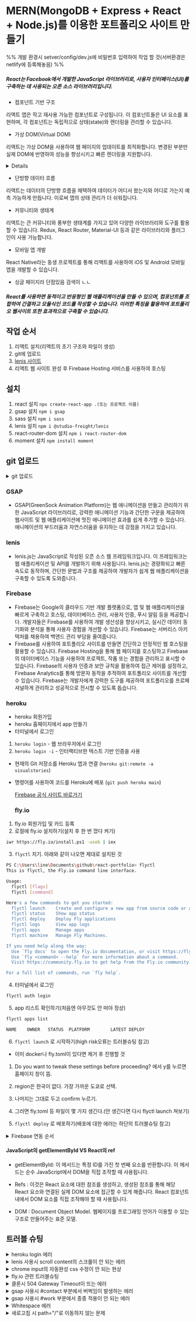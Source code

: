 # MERN(MongoDB + Express + React + Node.js)를 이용한 포트폴리오 사이트 만들기

%% 개발 환경시 setver/config/dev.js에 비밀번호 입력하여 작업 할 것(서버환경은 netlify에 등록해놓음) %%

##### React는 Facebook에서 개발한 JavaScript 라이브러리로, 사용자 인터페이스(UI)를 구축하는 데 사용되는 오픈 소스 라이브러리입니다.

-   컴포넌트 기반 구조

리액트 앱은 작고 재사용 가능한 컴포넌트로 구성됩니다. 이 컴포넌트들은 UI 요소를 표현하며, 각 컴포넌트는 독립적으로 상태(state)와 렌더링을 관리할 수 있습니다.

-   가상 DOM(Virtual DOM)

리액트는 가상 DOM을 사용하여 웹 페이지의 업데이트를 최적화합니다. 변경된 부분만 실제 DOM에 반영하여 성능을 향상시키고 빠른 렌더링을 지원합니다.

<details>
<sub>실제 DOM(Document Object Model)에 대한 가벼운 복사본을 유지하고 이를 사용하여 효율적인 UI 업데이트를 달성하는 방법을 가리킵니다.</sub>

<sub>실제 DOM은 웹 페이지의 구조를 나타내며, 웹 페이지의 요소와 컨텐츠에 대한 프로그래밍적인 조작을 제공합니다. 하지만 실제 DOM은 변경사항을 적용하고 다시 렌더링하는 데 많은 비용과 시간이 소요됩니다. 특히 대규모 또는 동적인 웹 앱에서 이로 인해 성능 문제가 발생할 수 있습니다.</sub>

<sub>가상 DOM은 이러한 문제를 완화하기 위해 사용됩니다. 리액트에서는 가상 DOM을 사용하여 웹 페이지의 현재 상태를 나타내는 가벼운 복사본을 유지합니다. 컴포넌트의 상태 변경이 발생하면 가상 DOM에서 변경된 부분을 계산하고, 이 변경사항을 실제 DOM에 적용하기 전에 최적화된 방식으로 업데이트합니다. 이를 통해 렌더링 업데이트의 비용과 시간을 최소화하고 웹 앱의 성능을 향상시킵니다.</sub>

<sub>가상 DOM은 리액트의 성능 최적화 및 빠른 렌더링을 가능하게 하는 핵심 메커니즘 중 하나이며, 개발자가 웹 앱을 효율적으로 구축하고 유지할 수 있도록 도와줍니다.</sub>

</details>

-   단방향 데이터 흐름

리액트는 데이터의 단방향 흐름을 채택하여 데이터가 어디서 왔는지와 어디로 가는지 예측 가능하게 만듭니다. 이로써 앱의 상태 관리가 더 쉬워집니다.

-   커뮤니티와 생태계

리액트는 큰 커뮤니티와 풍부한 생태계를 가지고 있어 다양한 라이브러리와 도구를 활용할 수 있습니다. Redux, React Router, Material-UI 등과 같은 라이브러리와 플러그인이 사용 가능합니다.

-   모바일 앱 개발

React Native라는 동생 프로젝트를 통해 리액트를 사용하여 iOS 및 Android 모바일 앱을 개발할 수 있습니다.

-   싱글 페이지라 단점있음 검색이 ㄴㄴ

##### React를 사용하면 동적이고 반응형인 웹 애플리케이션을 만들 수 있으며, 컴포넌트를 조합하여 간결하고 모듈식인 코드를 작성할 수 있습니다. 이러한 특징을 활용하여 포트폴리오 웹사이트 또한 효과적으로 구축할 수 있습니다.

## 작업 순서

1. 리액트 설치(리액트의 초기 구조와 파일이 생성)
2. git에 업로드
3. [lenis 사이트](https://github.com/studio-freight/lenis)
4. 리액트 웹 사이트 완성 후 Firebase Hosting 서비스를 사용하여 호스팅

## 설치

1. react 설치 `npx create-react-app .(또는 프로젝트 이름)`
2. gsap 설치 `npm i gsap`
3. sass 설치 `npm i sass`
4. lenis 설치 `npm i @studio-freight/lenis`
5. react-router-dom 설치 `npm i react-router-dom`
6. moment 설치 `npm install moment`

## git 업로드

<details>
<summary>git 업로드</summary>

`git add .`

`git status`

`git commit -m "커밋제목"`

`git push -u origin main`

</details>

### GSAP

-   GSAP(GreenSock Animation Platform)는 웹 애니메이션을 만들고 관리하기 위한 JavaScript 라이브러리로, 강력한 애니메이션 기능과 간단한 구문을 제공하여 웹사이트 및 웹 애플리케이션에 멋진 애니메이션 효과를 쉽게 추가할 수 있습니다. 애니메이션의 부드러움과 자연스러움을 유지하는 데 강점을 가지고 있습니다.

### lenis

-   lenis.js는 JavaScript로 작성된 오픈 소스 웹 프레임워크입니다. 이 프레임워크는 웹 애플리케이션 및 API를 개발하기 위해 사용됩니다. lenis.js는 경량화되고 빠른 속도로 동작하며, 간단한 문법과 구조를 제공하여 개발자가 쉽게 웹 애플리케이션을 구축할 수 있도록 도와줍니다.

### Firebase

-   Firebase는 Google의 클라우드 기반 개발 플랫폼으로, 앱 및 웹 애플리케이션을 빠르게 구축하고 호스팅, 데이터베이스 관리, 사용자 인증, 푸시 알림 등을 제공합니다. 개발자들은 Firebase를 사용하여 개발 생산성을 향상시키고, 실시간 데이터 동기화와 분석을 통해 사용자 경험을 개선할 수 있습니다. Firebase는 서버리스 아키텍처를 채용하여 백엔드 관리 부담을 줄여줍니다.
-   Firebase를 사용하여 포트폴리오 사이트를 만들면 간단하고 안정적인 웹 호스팅을 활용할 수 있습니다. Firebase Hosting을 통해 웹 페이지를 호스팅하고 Firebase의 데이터베이스 기능을 사용하여 프로젝트, 작품 또는 경험을 관리하고 표시할 수 있습니다. Firebase의 사용자 인증과 보안 규칙을 활용하여 접근 제어를 설정하고, Firebase Analytics를 통해 방문자 동작을 추적하여 포트폴리오 사이트를 개선할 수 있습니다. Firebase는 개발자에게 강력한 도구를 제공하여 포트폴리오를 프로페셔널하게 관리하고 성공적으로 전시할 수 있도록 돕습니다.

### heroku

-   heroku 회원가입
-   heroku 홈페이지에서 app 만들기
-   터미널에서 로그인

1. `heroku login` - 웹 브라우저에서 로그인
2. `heroku login -i` - 인터랙티브한 텍스트 기반 인증을 사용

-   현재의 Git 저장소를 Heroku 앱과 연결 (`heroku git:remote -a visualstories`)
-   명령어를 사용하여 코드를 Heroku에 배포 (`git push heroku main`)

    [Firebase 공식 사이트 바로가기](https://console.firebase.google.com/?hl=ko)

    ### fly.io

1.  fly.io 회원가입 및 카드 등록
2.  로컬에 fly.io 설치하기(설치 후 한 번 껐다 켜기)

```bash
iwr https://fly.io/install.ps1 -useb | iex
```

3.  `flyctl` 치기. 아래와 같이 나오면 제대로 설치된 것

```bash
PS C:\Users\line\Documents\github\react-portfolio> flyctl
This is flyctl, the Fly.io command line interface.

Usage:
  flyctl [flags]
  flyctl [command]

Here's a few commands to get you started:
  flyctl launch    Create and configure a new app from source code or a Docker image
  flyctl status    Show app status
  flyctl deploy    Deploy Fly applications
  flyctl logs      View app logs
  flyctl apps      Manage apps
  flyctl machine   Manage Fly Machines.

If you need help along the way:
  Use `fly docs` to open the Fly.io documentation, or visit https://fly.io/docs.
  Use `fly <command> --help` for more information about a command.
  Visit https://community.fly.io to get help from the Fly.io community.

For a full list of commands, run `fly help`.
```

4.  터미널에서 로그인

```bash
flyctl auth login
```

5.  app 리스트 확인하기(처음엔 아무것도 안 떠야 정상)

```bash
flyctl apps list

NAME    OWNER   STATUS  PLATFORM        LATEST DEPLOY
```

6.  `flyctl launch` 로 시작하기(high risk오류는 트러블슈팅 참고)
  * 이미 docker나 fly.toml이 있다면 제거 후 진행할 것
  1.  Do you want to tweak these settings before proceeding? 에서 y를 누르면 홈페이지 창이 뜸.
  2.  region은 한국이 없다. 가장 가까운 도쿄로 선택.
  3.  나머지는 그대로 두고 confirm 누르기.
  4.  그러면 fly.toml 등 파일이 몇 가지 생긴다.(안 생긴다면 다시 flyctl launch 쳐보기)
   

7.  `flyctl deploy` 로 배포하기(배포에 대한 에러는 하단의 트러블슈팅 참고)

<details>
<summary>Firebase 연동 순서</summary>****
   
1. Firebase에서 프로젝트 생성
   
2. 터미널 사용
   
   `firebase login` 후 `Y`
   
   `firebase init` 후 `Y`
   
   해당하는 옵션 선택
   
   `firebase deploy`
</details>

#### JavaScript의 getElementById VS React의 ref

-   getElementById: 이 메서드는 특정 ID를 가진 첫 번째 요소를 반환합니다. 이 메서드는 순수 JavaScript에서 DOM을 직접 조작할 때 사용됩니다.

-   Refs : 이것은 React 요소에 대한 참조를 생성하고, 생성된 참조를 통해 해당 React 요소와 연결된 실제 DOM 요소에 접근할 수 있게 해줍니다. React 컴포넌트 내에서 DOM 요소를 직접 조작해야 할 때 사용됩니다.

-   DOM : Document Object Model. 웹페이지를 프로그래밍 언어가 이용할 수 있는 구조로 만들어주는 표준 모델.

## 트러블 슈팅

<details>
<summary>heroku login 에러</summary>
Multi-Factor Authentication(MFA)가 활성화되어 있는 계정으로 로그인하려고 하는데, 기본 인증 방법(이메일과 비밀번호)으로는 지원되지 않습니다.   
대신 API 액세스를 위한 권한 부여 토큰을 생성해야 합니다.   
   
```bash
$ heroku login -i
heroku: Enter your login credentials
Email [wow_ki12@naver.com]: 
Password: **********
 »   Error: Your account has MFA enabled; API requests using basic authentication 
 »   with email and password are not supported. Please generate an authorization  
 »   token for API access.
 »
 »   Error ID: vaas_enrolled
 ```
 
해결방법   
1. Heroku 계정 설정 페이지에서 "API" 탭을 클릭하여 API Key를 생성.
2. 생성된 API Key를 복사.
3. 명령 프롬프트에서 heroku login -i 명령어를 실행할 때 이메일에는 Heroku 계정 이메일을 입력하고, 비밀번호 대신에 복사한 API Key를 입력.
</details>

<details>
<summary>lenis 사용시 scroll content의 스크롤이 안 되는 에러</summary>
lenis를 사용하면 내부 스크롤 컨텐츠의 스크롤의 휠이 막혀있다.
해결하기위해서 lenis 깃허브에 있는 문서를 참고했다.

[lenis 깃허브](https://github.com/studio-freight/lenis)

해결방법

1. 스크롤을 사용하고자 하는 요소에 `data-lenis-prevent-wheel` 을 붙여준다.

```js
<div data-lenis-prevent-wheel>scroll content</div>
```

2. css에 해당 요소의 하위요소로 밑의 코드를 붙여준다.

```css
.lenis.lenis-smooth [data-lenis-prevent] {
    overscroll-behavior: contain;
}
```

</details>

<details>
<summary>chrome input의 자동완성 css 수정이 안 되는 현상</summary>
chrome 브라우저에서는 input에 자동완성을 통해 입력하면 자동으로 input의 배경색, 글자색이 변경됩니다.
이는 chrome 브라우저의 기본설정이 다음과 같이 설정되어있기 때문입니다.
브라우저별로 기본 사용자 스타일이 적용되어 있는데 이 경우 !important 로 적용되어 있기 때문에 아무리 :autofill 을 이용해 제어하려고 해도 제어가 되지 않습니다.

```scss
input:-internal-autofill-selected {
    appearance: menulist-button;
    background-image: none !important;
    background-color: -internal-light-dark(
        rgb(232, 240, 254),
        rgba(70, 90, 126, 0.4)
    ) !important;
    color: -internal-light-dark(black, white) !important;
}
```

:autofill 은 hover, active 등과 같이 선택자에 추가하는 의사 클래스로, input 요소의 값이 자동으로 채워질 때 동작합니다.

해결방법

```scss
&:-webkit-autofill,
&:-webkit-autofill:hover,
&:-webkit-autofill:focus,
&:-webkit-autofill:active {
    transition: background-color 5000s ease-in-out 0s;
    -webkit-transition: background-color 9999s ease-out;
    -webkit-box-shadow: 0 0 0px 1000px #000000 inset !important;
    -webkit-text-fill-color: #ffffff !important;
}
```

[참고 사이트](https://happytape.tistory.com/41)

</details>

<details>
<summary>fly.io 관련 트러블슈팅</summary>

-   fly.io 런치 시 high risk 뜨는 오류 해결방법

```bash
Your account has been marked as high risk. Please go to https://fly.io/high-risk-unlock to verify your account.
```

해결방법 - 터미널에 나와있는 대로 `https://fly.io/high-risk-unlock`에서 계정을 unlock 해주면 됨. 카드를 선택하라고 나와있는데 언락만으로 결제가 되는 게 아니니 안심.(꼭 마지막까지 unlock되었는지 확인 후 진행)
이후 다시 `flyctl launch` 진행

-   failed to fetch an image or build from source 에러

```bash
Error: failed to fetch an image or build from source: app does not have a Dockerfile or buildpacks configured. See https://fly.io/docs/reference/configuration/#the-build-section
```
해결방법 -

- 빌드시 ERROR [internal] load build context 에러
  Error: failed to fetch an image or build from source: error building: failed to solve: rpc error: code = Canceled desc = grpc: the client connection is closing 이 뜨며 에러가 나는 것은 인터넷 문제일 수 있다. 내일 학원 컴퓨터로 다시 빌드해 볼 것

</details>

<details>
<summary>클론시 504 Gateway Timeout이 뜨는 에러</summary>
504 Gateway Timeout 에러는 클라이언트가 요청을 보내고 있는 서버가 프록시 서버나 게이트웨이로부터 응답을 기다리는 동안에 시간 제한(timeout)이 초과되었을 때 발생합니다. 이는 서버가 요청을 처리하는 데에 너무 많은 시간이 걸려서 발생할 수 있습니다.

해결방법 - client와 server에서 npm install을 하고 껐다 켜서 해결.
</details>

<details>
<summary>gsap 사용시 #contact 부분에서 버벅임이 발생하는 에러</summary>
스크롤을 내리다보면 #contact 부분에서 이유를 알 수 없는 버벅임이 발생한다.
이는 lenis를 끄면 사라지는데 아마 gsap와 lenis의 충돌로 인한 오류로 추청 됨.

해결방법 -

</details>

<details>
<summary>gsap 사용시 #work 부분에서 종종 적용이 안 되는 에러</summary>
새로고침 혹은 반응형 체크를 하는 중에 종종 gsap에 설정해놓은 height값(100vh)이 css의 값(300vh)으로 보여 화면이 깨지는 현상이 나타남.
해결방법

</details>

<details>
<summary>Whitespace 에러</summary>
유닉스 시스템에서는 한 줄의 끝이 LF(Line Feed)로 이루어지는 반면,
윈도우에서는 줄 하나가 CR(Carriage Return)과 LF, 즉 CRLF로 이루어지는데
Git이 이 둘 중 어느 쪽으로 선택할지 혼란이 온 것이다.

해결방법

`git config --global core.autocrlf true` // 시스템 전체에 적용
⠀
`git config core.autocrlf true` // 해당 프로젝트에만 적용

</details>

<details>
<summary>새로고침 시 path="/"로 이동하지 않는 문제 </summary>
스크롤 라이브러리인 lenis를 사용한 포트폴리오이기 때문에 재로드 시 자동으로 맨 위로 이동하지 않음.

해결방법

lenis.scrollTo를 0으로 변경하는 function(scrollToTopImmediate)을 추가하여 수동으로 이동.
</details>